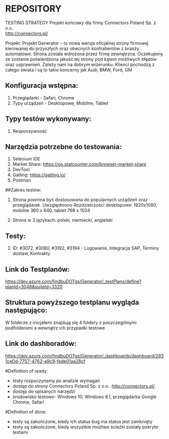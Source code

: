 # REPOSITORY
TESTING STRATEGY
Projekt końcowy dla firmy Connectors Poland Sp. z o.o.  
http://connectors.pl/

Projekt:
Projekt Generator – to nowa wersja oficjalnej strony firmowej kierowanej do przyszłych oraz obecnych kontrahentów z branży automatowe. Strona została wdrożona przez firmę zewnętrzna. Oczekujemy ze zostanie potwierdzona jakość tej strony pod kątem możliwych błędów oraz usprawnień. Zależy nam na dobrym wizerunku. Klienci pochodzą z całego świata i są to takie koncerny jak Audi, BMW, Ford, GM

## Konfiguracja wstępna: 

1) Przeglądarki - Safari,  Chrome
2) Typy urządzeń - Desktopowe, Mobilne, Tablet

## Typy testów wykonywany: 

1) Responsywność 

## Narzędzia potrzebne do testowania: 

1) Selenium IDE 
2) Market Share: https://gs.statcounter.com/browser-market-share 
3) DevTool
4) Gatling: https://gatling.io/
5) Postman 

##Zakres testów: 
1) Strona powinna być dostosowana do popularnych urządzeń oraz przeglądarek. Uwzględniono Rozdzielczości desktopowe: 1920x1080, mobilne 360 x 640, tablet 768 x 1024

2) Strona w 3 językach: polski, niemiecki, angielski


## Testy:

1) ID: #3072, #3080, #3192, #3194 - Logowanie, Integracja SAP, Terminy dostaw, Kontrakty

## Link do Testplanów:

https://dev.azure.com/findbuDOTgs/Generator/_testPlans/define?planId=3048&suiteId=3320

## Struktura powyższego testplanu wygląda następująco:
W folderze z inicjałami znajdują się 4 foldery z poszczególnymi podfolderami a  wewnątrz ich przypadki testowe

## Link do dashboradów:

https://dev.azure.com/findbuDOTgs/Generator/_dashboards/dashboard/2931ce0d-7757-4762-a9c9-fede01aa28cf

#Definition of ready: 

- testy rozpoczynamy po analizie wymagań 
- dostęp do strony Connectors Poland Sp. z o.o. :http://connectors.pl/ 
- dostęp do opisanych narzędzi 
- środowisko testowe- Windows 10, Windows 8.1, przeglądarka Google Chrome, Safari

#Definition of done:

- testy są zakończone, kiedy ich status bug ma status jest zamknięty
- testy są zakończone, kiedy wszystkie możliwe ścieżki zostały pokryte testami 

